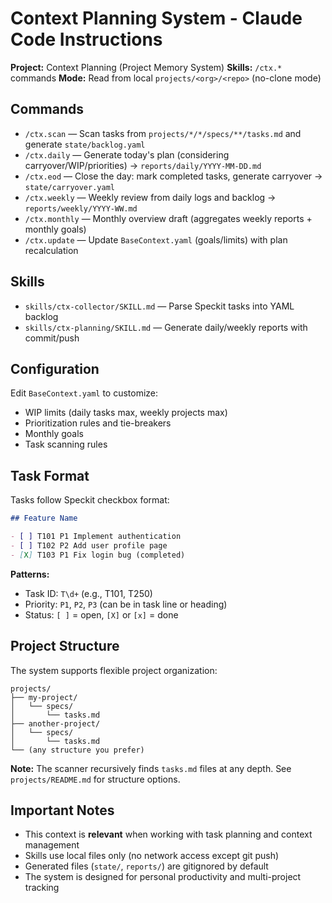 # Context Planning System - Claude Code Instructions

**Project:** Context Planning (Project Memory System)
**Skills:** `/ctx.*` commands
**Mode:** Read from local `projects/<org>/<repo>` (no-clone mode)

## Commands

- `/ctx.scan` — Scan tasks from `projects/*/*/specs/**/tasks.md` and generate `state/backlog.yaml`
- `/ctx.daily` — Generate today's plan (considering carryover/WIP/priorities) → `reports/daily/YYYY-MM-DD.md`
- `/ctx.eod` — Close the day: mark completed tasks, generate carryover → `state/carryover.yaml`
- `/ctx.weekly` — Weekly review from daily logs and backlog → `reports/weekly/YYYY-WW.md`
- `/ctx.monthly` — Monthly overview draft (aggregates weekly reports + monthly goals)
- `/ctx.update` — Update `BaseContext.yaml` (goals/limits) with plan recalculation

## Skills

- `skills/ctx-collector/SKILL.md` — Parse Speckit tasks into YAML backlog
- `skills/ctx-planning/SKILL.md` — Generate daily/weekly reports with commit/push

## Configuration

Edit `BaseContext.yaml` to customize:
- WIP limits (daily tasks max, weekly projects max)
- Prioritization rules and tie-breakers
- Monthly goals
- Task scanning rules

## Task Format

Tasks follow Speckit checkbox format:

```markdown
## Feature Name

- [ ] T101 P1 Implement authentication
- [ ] T102 P2 Add user profile page
- [X] T103 P1 Fix login bug (completed)
```

**Patterns:**
- Task ID: `T\d+` (e.g., T101, T250)
- Priority: `P1`, `P2`, `P3` (can be in task line or heading)
- Status: `[ ]` = open, `[X]` or `[x]` = done

## Project Structure

The system supports flexible project organization:

```
projects/
├── my-project/
│   └── specs/
│       └── tasks.md
├── another-project/
│   └── specs/
│       └── tasks.md
└── (any structure you prefer)
```

**Note:** The scanner recursively finds `tasks.md` files at any depth.
See `projects/README.md` for structure options.

## Important Notes

- This context is **relevant** when working with task planning and context management
- Skills use local files only (no network access except git push)
- Generated files (`state/`, `reports/`) are gitignored by default
- The system is designed for personal productivity and multi-project tracking
